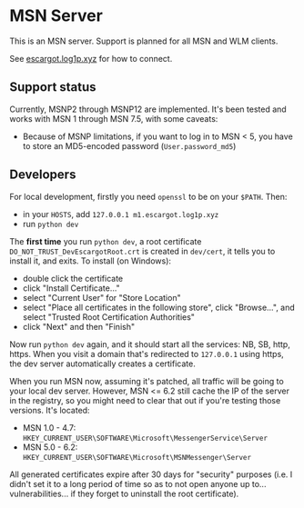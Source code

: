 # MSN Server

This is an MSN server. Support is planned for all MSN and WLM clients.

See [escargot.log1p.xyz](https://escargot.log1p.xyz) for how to connect.


## Support status

Currently, MSNP2 through MSNP12 are implemented. It's been tested and works with MSN 1 through MSN 7.5, with some caveats:

- Because of MSNP limitations, if you want to log in to MSN < 5, you have to store an MD5-encoded password (`User.password_md5`)

## Developers

For local development, firstly you need `openssl` to be on your `$PATH`. Then:

- in your `HOSTS`, add `127.0.0.1 m1.escargot.log1p.xyz`
- run `python dev`

The **first time** you run `python dev`, a root certificate `DO_NOT_TRUST_DevEscargotRoot.crt` is created in `dev/cert`,
it tells you to install it, and exits. To install (on Windows):

- double click the certificate
- click "Install Certificate..."
- select "Current User" for "Store Location"
- select "Place all certificates in the following store", click "Browse...", and select "Trusted Root Certification Authorities"
- click "Next" and then "Finish"

Now run `python dev` again, and it should start all the services: NB, SB, http, https.
When you visit a domain that's redirected to `127.0.0.1` using https, the dev server automatically creates a certificate.

When you run MSN now, assuming it's patched, all traffic will be going to your local dev server.
However, MSN <= 6.2 still cache the IP of the server in the registry, so you might need to clear that out
if you're testing those versions. It's located:

- MSN 1.0 - 4.7: `HKEY_CURRENT_USER\SOFTWARE\Microsoft\MessengerService\Server`
- MSN 5.0 - 6.2: `HKEY_CURRENT_USER\SOFTWARE\Microsoft\MSNMessenger\Server`

All generated certificates expire after 30 days for "security" purposes (i.e. I didn't
set it to a long period of time so as to not open anyone up to... vulnerabilities...
if they forget to uninstall the root certificate).
